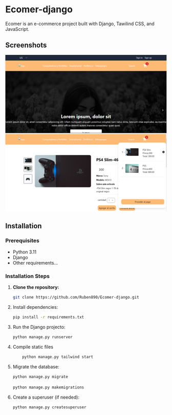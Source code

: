 # Ecomer-django

Ecomer is an e-commerce project built with Django, Tawilind CSS, and JavaScript.

## Screenshots

<img src="./img/imgen-1(1).png" alt="image-1">
<img src="./img/imgen-1(2).png" alt="image-2">

## Installation

### Prerequisites
- Python 3.11
- Django
- Other requirements...

### Installation Steps

1. **Clone the repository:**

   ```bash
   git clone https://github.com/Ruben890/Ecomer-django.git
2. Install dependencies:
    ```bash
    pip install -r requirements.txt
    
3. Run the Django projecto:
    ```bash
   python manage.py runserver
4. Compile static files
    ```bash
        python manage.py tailwind start
5. Migrate the database:
    ```bash
    python manage.py migrate

    python manage.py makemigrations
6. Create a superuser (if needed):
    ```bash
    python manage.py createsuperuser
